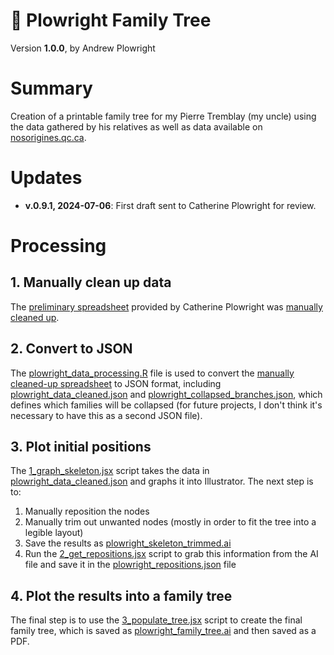 🌳 Plowright Family Tree
======================================================================================================
Version **1.0.0**, by Andrew Plowright


# Summary

Creation of a printable family tree for my Pierre Tremblay (my uncle) using the data gathered by his relatives as well as data available on [nosorigines.qc.ca](https://www.nosorigines.qc.ca/).

# Updates

- **v.0.9.1, 2024-07-06**: First draft sent to Catherine Plowright for review.

# Processing

## 1. Manually clean up data

The [preliminary spreadsheet](<xlsx/Plowright Fowler tree for Andrew v.1.xlsx>) provided by Catherine Plowright was [manually cleaned up](xlsx/plowright_data_cleaned.xlsx).

## 2. Convert to JSON

The [plowright_data_processing.R](plowright_data_processing.R) file is used to convert the [manually cleaned-up spreadsheet](xlsx/plowright_data_cleaned.xlsx) to JSON format, including [plowright_data_cleaned.json](json/plowright_data_cleaned.json) and [plowright_collapsed_branches.json](json/plowright_collapsed_branches.json), which defines which families will be collapsed (for future projects, I don't think it's necessary to have this as a second JSON file). 

## 3. Plot initial positions

The [1_graph_skeleton.jsx](js/1_graph_skeleton.jsx) script takes the data in [plowright_data_cleaned.json](json/plowright_data_cleaned.json) and graphs it into Illustrator. The next step is to:
1. Manually reposition the nodes
2. Manually trim out unwanted nodes (mostly in order to fit the tree into a legible layout)
4. Save the results as [plowright_skeleton_trimmed.ai](ai/plowright_skeleton_trimmed.ai)
4. Run the [2_get_repositions.jsx](js/2_get_repositions.jsx) script to grab this information from the AI file and save it in the [plowright_repositions.json](json/plowright_repositions.json) file

## 4. Plot the results into a family tree

The final step is to use the [3_populate_tree.jsx](js/3_populate_tree.jsx) script to create the final family tree, which is saved as [plowright_family_tree.ai](ai/plowright_family_tree.ai) and then saved as a PDF. 